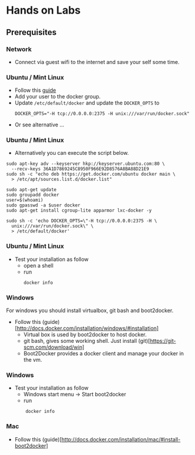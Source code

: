 # Hands on Labs
## Prerequisites



### Network
* Connect via guest wifi to the internet and save your self some time.



### Ubuntu / Mint Linux

* Follow this [guide](http://docs.docker.com/installation/ubuntulinux/#installing-docker-on-ubuntu) 
* Add your user to the docker group.
* Update `/etc/default/docker` and update the `DOCKER_OPTS` to 
    ```
    DOCKER_OPTS="-H tcp://0.0.0.0:2375 -H unix:///var/run/docker.sock"
     ```
* Or see alternative ...



### Ubuntu / Mint Linux
* Alternatively you can execute the script below.

```
sudo apt-key adv --keyserver hkp://keyserver.ubuntu.com:80 \
  --recv-keys 36A1D7869245C8950F966E92D8576A8BA88D21E9
sudo sh -c "echo deb https://get.docker.com/ubuntu docker main \
  > /etc/apt/sources.list.d/docker.list"

sudo apt-get update
sudo groupadd docker
user=$(whoami)
sudo gpasswd -a $user docker
sudo apt-get install cgroup-lite apparmor lxc-docker -y

sudo sh -c 'echo DOCKER_OPTS=\"-H tcp://0.0.0.0:2375 -H \
  unix:///var/run/docker.sock\" \
  > /etc/default/docker'
```



### Ubuntu / Mint Linux
* Test your installation as follow
    * open a shell
    * run 
        ```
        docker info
        ```



### Windows
For windows you should install virtualbox, git bash and boot2docker.
* Follow this (guide)[http://docs.docker.com/installation/windows/#installation]
    * Virtual box is used by boot2docker to host docker.
    * git bash, gives some working shell. Just install (git)[https://git-scm.com/download/win]
    * Boot2Docker provides a docker client and manage your docker in the vm.



### Windows
* Test your installation as follow
    * Windows start menu -> Start boot2docker
    * run
    ```
        docker info
    ```



### Mac
* Follow this (guide)[http://docs.docker.com/installation/mac/#install-boot2docker]
